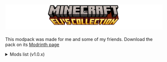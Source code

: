 ![title](https://raw.githubusercontent.com/CheesecakeTM/EliCollection/main/custom-title.png)
---
This modpack was made for me and some of my friends. Download the pack on its [Modrinth page](https://modrinth.com/modpack/eli-collection)
<details>
<summary>Mods list (v1.0.x)</summary>

- additionaladditions 6.0.1
- additionalstructures 4.2.1
- advanced_runtime_resource_pack 0.8.1
- advancednetherite 2.1.3-1.20.1
- ambientsounds 6.0.1
- animatica 0.6+1.20
- antique-atlas 2.9.0+1.20
- appleskin 2.5.1+mc1.20
- architectury 9.2.14
- artifacts 9.5.10
- athena 3.1.2
- badpackets 0.4.3
- bakery 1.1.11
- balm-fabric 7.3.4
- bclib 3.0.14
- beachparty 1.1.5
- betterdeserttemples 1.20-Fabric-3.0.3
- betterdungeons 1.20-Fabric-4.0.4
- betterend 4.0.11
- betterendisland 1.20-Fabric-2.0.6
- betterf3 7.0.2
- betterfortresses 1.20-Fabric-2.0.6
- betterfurnacesreforged 1.1.3
- betterjungletemples 1.20-Fabric-2.0.5
- bettermineshafts 1.20-Fabric-4.0.4
- bettermounthud 1.2.2
- betternether 9.0.10
- betteroceanmonuments 1.20-Fabric-3.0.4
- betterstrongholds 1.20-Fabric-4.0.3
- betterwitchhuts 1.20-Fabric-3.0.3
- biomespawnpoint 2.2
- bloomingnature 1.0.7
- bookshelf 20.2.12
- botanypots 13.0.33
- botanypotstiers 6.0.1
- botanytrees 9.0.11
- botarium 2.3.3
- bountiful 6.0.3+1.20.1
- brewery 1.1.8
- c2me 0.2.0+alpha.11.5
- calibrated 1.3.1-beta.1+1.20
- candlelight 1.2.12
- cardinal-components 5.2.2
- charmofundying 6.5.0+1.20.1
- chefsdelight 1.0.3-fabric-1.20.1
- chipped 3.0.6
- citresewn 1.1.5+1.20.1
- cloth-config 11.1.118
- clumps 12.0.0.4
- collective 7.61
- comforts 6.3.5+1.20.1
- commonnetworking 1.0.3-1.20.1
- continuity 3.0.0-beta.5+1.20.1
- couplings 1.9.5+1.20
- creativecore 2.11.30
- creeperoverhaul 3.0.2
- cristellib 1.1.5
- darkmodeeverywhere 1.20.1-1.2.2
- darkutils 17.0.3
- dataattributes_dc 1.6.0+1.20.1
- detailab 2.6.3+1.20.1-fabric
- disable_custom_worlds_advice 4.1
- doaddonfluids 1.3.0
- doapi 1.2.13
- dualwielding 1.1.3
- dynamiccrosshair 7.4.4+1.20
- dynamiccrosshaircompat 3.7.4+1.20.1
- e4mc_minecraft 5.0.0
- easyanvils 8.0.2
- easymagic 8.0.1
- eatinganimationid 1.20+1.9.61
- effectiveinvisibility 1.0.0
- elytra_trinket 1.0.3
- elytraslot 6.4.0+1.20.1
- emi 1.1.6+1.20.1+fabric
- emi_enchanting 0.1.0+1.20.1
- emi_loot 0.6.6+1.20.1
- emi_ores 0.4+1.20.1
- emiffect 1.1.2+mc1.20.1
- emitrades 1.2.1+mc1.20.1
- emized-botany-pots 1.0.0
- enchantinginfuser 8.0.2
- endermanoverhaul 1.0.4
- ends_delight refabricated-1.20.1-alpha-1.0
- enhancedblockentities 0.9+1.20
- entity_model_features 2.0.2
- entity_texture_features 6.1
- entityculling 1.6.5
- equipmentcompare 1.3.8
- everycomp 1.20-2.6.60
- expandeddelight 0.3.1
- explorerscompass 1.20.1-2.2.3-fabric
- explorify v1.4.0
- extra-mod-integrations 0.4.6+1.20.1
- fabric-api 0.92.2+1.20.1
- fabric-language-kotlin 1.11.0+kotlin.2.0.0
- fabricloader 0.15.11
- factory_api 2.1.4
- fancymenu 3.2.3
- farmersdelight 1.20.1-2.1.1+refabricated
- farmersknives 3.2
- forgeconfigapiport 8.0.0
- framework 0.7.6
- friendsandfoes 2.0.10
- fwaystones 3.3.2+mc1.20.1
- geckolib 4.4.6
- geophilic v2.2.0-mc1.20u1.20.2
- goblintraders 1.9.3
- graveyard 3.0
- grindenchantments 3.1.2+1.20
- guardvillagers 2.0.9-1.20.1
- heracles 1.1.13
- herbalbrews 1.0.8.1
- highlighter 1.1.9
- hopobetterruinedportal 1.3.7
- hopobetterunderwaterruins 1.1.4
- icarus 2.9.1
- iceberg 1.1.18
- immersive_armors 1.6.1+1.20.1
- imst 2.1.0
- indium 1.0.31+mc1.20.4
- inventorymanagement 1.3.1
- iris 1.7.0+mc1.20.1
- itemalchemy 0.8.7
- itemborders 1.2.2
- itemcollectors 1.1.10
- jade 11.9.2+fabric
- jadeaddons 5.2.5
- jamlib 0.6.1+1.20.x
- java 17
- justenoughbreeding 1.2.1
- kambrik 6.1.1+1.20.1
- konkrete 1.8.1
- lambdynlights 2.3.2+1.20.1
- lavender 0.1.9+1.20
- leaves_us_in_peace 1.0.17
- legendarytooltips 1.4.5
- letsdoaddon-compat 1.4.2
- letsdoaddon-structures 1.7.1
- lithium 0.11.2
- lootr 0.7.33.81
- magicmirror 1.1.1
- magnumtorch 8.0.2
- mcpitanlib 2.2.4-1.20.1-fabric
- meadow 1.3.17
- medievalweapons 1.4.8
- melody 1.0.3
- memoryleakfix 1.1.5
- mermod 2.41
- midnightlib 1.4.1
- minecraft 1.20.1
- mkb 1.2.0
- mobcaptains 3.1.1
- modmenu 7.2.2
- moonlight 1.20-2.11.33
- moredelight 1.2.2-1.20.1-fabric
- mousetweaks 2.26
- mr_dungeons_andtaverns 3.0.3.f
- mr_stonecutter_salvage 0.3
- mr_tidal_towns 1.3
- naturalist 4.0.3
- naturescompass 1.20.1-2.2.3-fabric
- nethersdelight 1.20.1-4.1.1
- nethervinery 1.2.12
- nightlights 1.1
- notenoughanimations 1.7.3
- obscure_api 16
- openpartiesandclaims 0.22.0
- owo 0.11.2+1.20
- passiveshield 3.4
- patchouli 1.20.1-84-FABRIC
- pehkui 3.8.3+1.14.4-1.21
- piercingpaxels 1.0.12
- pigpen 15.0.2
- playerex 3.7.2+1.20.1
- plentyofarmors 1.3.0
- polymorph 0.49.5+1.20.1
- presencefootsteps 1.9.4+1.20.1
- prism 1.0.5
- puzzleslib 8.1.20
- quartzelv 2.2.7+1.20.4
- radiantgear 2.1.6+1.20.1
- reeses-sodium-options 1.7.2+mc1.20.1-build.101
- reinfbarrel 2.4.1+1.20
- reinfchest 2.4.2+1.20
- reinfshulker 2.5.0+1.20
- relicex 3.4.2+1.20.1
- repurposed_structures 7.1.15+1.20.1-fabric
- resourcefulconfig 2.1.2
- resourcefullib 2.1.25
- rightclickharvest 3.2.3+1.19.x-1.20.1-fabric
- runelic 18.0.2
- seasons 2.3+1.20
- seasonsdelightcompat 1.0-1.3.9
- seasonsextras 1.2-BETA+1.20
- seasonsterraformerscompat 1.0
- shulkerboxtooltip 4.0.4+1.20.1
- simplemagnets 1.1.11
- simplyswords 1.55.0-1.20.1
- sodium 0.5.8+mc1.20.1
- sodium-extra 0.5.4+mc1.20.1-build.115
- sophisticatedbackpacks 3.19.5+mc1.20.1-SNAPSHOT-build.76
- sophisticatedcore 0.5.109+mc1.20.1-SNAPSHOT-build.76
- sophisticatedstorage 0.8.60+mc1.20.1-SNAPSHOT-build.76
- starlight 1.1.2+fabric.dbc156f
- storagedelight 1.1.1-1.20.1-fabric
- supermartijn642configlib 1.1.8+a
- supermartijn642corelib 1.1.17
- supplementaries 1.20-2.8.15
- surveyor 0.5.0+1.20
- surveystones 1.3.0+1.20
- t_and_t 1.12
- terrestria 6.0.13
- tesseract 1.0.35a
- things 0.3.3+1.20
- tia 1.20-1.1
- tinkerers_smithing 2.6.8+1.20
- tipsmod 12.0.5
- toms_storage 1.6.6
- toolstats 16.0.8
- tooltipfix 1.1.1-1.20
- totw_modded fabric-1.20.1-1.0.5
- travelersbackpack fabric-1.20.1-9.1.13
- travelerstitles 1.20-Fabric-4.0.2
- traverse 7.0.11
- trinkets 3.7.2
- trowel 1.3.0-1.20
- twigs 3.1.0
- veinmining 1.4.1+1.20.1
- villagespawnpoint 4.2
- vinery 1.4.22
- visuality 0.7.1+1.20
- voidtotem 3.0.1
- wilderwild 2.4.2-Fabric+1.20.1
- xp_storage 1.5.7+1.20.1
- xp_storage_trinkets 1.0+1.20.1
- yet_another_config_lib_v3 3.4.4+1.20.1-fabric
- yungsapi 1.20-Fabric-4.0.5
- yungsbridges 1.20-Fabric-4.0.3
- yungsextras 1.20-Fabric-4.0.3
- zoomify 2.13.5+1.20.1

</details>
